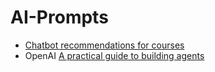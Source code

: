# AI-Prompts

- [Chatbot recommendations for courses](https://cloud.google.com/vertex-ai/generative-ai/docs/prompt-gallery/samples/write_and_generate_chatbot_recommendations_for_courses)
- OpenAI [A practical guide to building agents](https://cdn.openai.com/business-guides-and-resources/a-practical-guide-to-building-agents.pdf)
